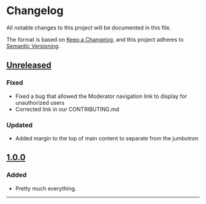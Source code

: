 # Changelog

All notable changes to this project will be documented in this file.

The format is based on [Keep a Changelog](https://keepachangelog.com/en/1.0.0/),
and this project adheres to [Semantic Versioning](https://semver.org/spec/v2.0.0.html).

## [Unreleased]

### Fixed

- Fixed a bug that allowed the Moderator navigation link to display for unauthorized users
- Corrected link in our CONTRIBUTING.md

### Updated

- Added margin to the top of main content to separate from the jumbotron

## [1.0.0]

### Added

- Pretty much everything.

---

[unreleased]: https://github.com/michaeljolley/awesum.io/compare/1.0.0...HEAD
[1.0.0]: https://github.com/michaeljolley/awesum.io/compare/8e2a44c...1.0.0
